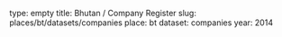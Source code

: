 type: empty
title: Bhutan / Company Register
slug: places/bt/datasets/companies
place: bt
dataset: companies
year: 2014
